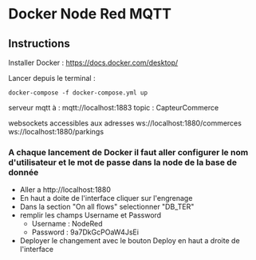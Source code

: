 # Docker Node Red MQTT
## Instructions
Installer Docker : https://docs.docker.com/desktop/
 
Lancer depuis le terminal : 

    docker-compose -f docker-compose.yml up

serveur mqtt à : mqtt://localhost:1883
topic : CapteurCommerce

websockets accessibles aux adresses
ws://localhost:1880/commerces
ws://localhost:1880/parkings

### A chaque lancement de Docker il faut aller configurer le nom d'utilisateur et le mot de passe dans la node de la base de donnée
 - Aller a http://localhost:1880
 - En haut a doite de l'interface cliquer sur l'engrenage
 - Dans la section "On all flows" selectionner  "DB_TER"
 - remplir les champs Username et Password
    - Username : NodeRed 
    - Password : 9a7DkGcPOaW4JsEi
 - Deployer le changement avec le bouton Deploy en haut a droite de l'interface
